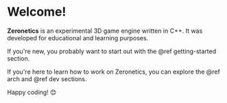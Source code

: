 # Welcome!

**Zeronetics** is an experimental 3D game engine written in C++.
It was developed for educational and learning purposes.

If you're new, you probably want to start out with the
@ref getting-started section.

If you're here to learn how to work on Zeronetics, you can
explore the @ref arch and @ref dev sections.

Happy coding! 😊
